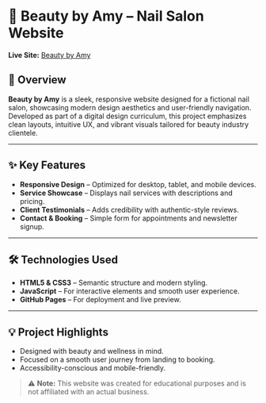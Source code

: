 # 💅 Beauty by Amy – Nail Salon Website

**Live Site:** [Beauty by Amy](https://mariaelenacossio.github.io/beautybyamy.github.io/)

## 🌟 Overview  
**Beauty by Amy** is a sleek, responsive website designed for a fictional nail salon, showcasing modern design aesthetics and user-friendly navigation. Developed as part of a digital design curriculum, this project emphasizes clean layouts, intuitive UX, and vibrant visuals tailored for beauty industry clientele.

---

## ✨ Key Features
- **Responsive Design** – Optimized for desktop, tablet, and mobile devices.
- **Service Showcase** – Displays nail services with descriptions and pricing.
- **Client Testimonials** – Adds credibility with authentic-style reviews.
- **Contact & Booking** – Simple form for appointments and newsletter signup.

---

## 🛠 Technologies Used
- **HTML5 & CSS3** – Semantic structure and modern styling.
- **JavaScript** – For interactive elements and smooth user experience.
- **GitHub Pages** – For deployment and live preview.

---

## 💡 Project Highlights
- Designed with beauty and wellness in mind.
- Focused on a smooth user journey from landing to booking.
- Accessibility-conscious and mobile-friendly.

> ⚠️ **Note:** This website was created for educational purposes and is not affiliated with an actual business.

